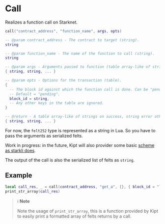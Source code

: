 # Call

Realizes a function call on Starknet.

```lua
call("contract_address", "function_name", args, opts)

-- @param contract_address - The contract to target (string).
string

-- @param function_name - The name of the function to call (string).
string

-- @param args - Arguments passed to function (table array-like of strings).
{ string, string, ... }

-- @param opts - Options for the transaction (table).
{
  -- The block id against which the function call is done. Can be "pending", "latest" or any number in decimal.
  -- Default = "pending".
  block_id = string,
  -- Any other keys in the table are ignored.
}

-- @return - A table array-like of strings on success, string error otherwise.
{ string, string, ... }
```

For now, the `felt252` type is represented as a string in Lua. So you have to pass the arguments
as serialized felts.

Work in progress: in the future, Kipt will also provider some basic [scheme as starkli does](https://book.starkli.rs/argument-resolution#schemes).

The output of the call is also the serialized list of felts as `string`.

## Example

```lua
local call_res, _ = call(contract_address, "get_a", {}, { block_id = "latest" })
print_str_array(call_res)
```

> ℹ️ **Note**
>
> Note the usage of `print_str_array`, this is a function provided by Kipt to easily print a formatted array of felts returns by a call.
